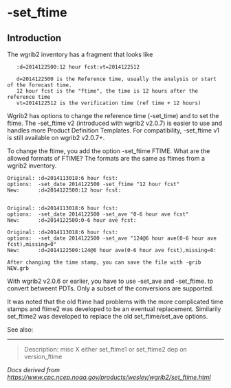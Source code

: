 # -set_ftime

## Introduction

The wgrib2 inventory has a fragment that looks like

```
   :d=2014122500:12 hour fcst:vt=2014122512

   d=2014122500 is the Reference time, usually the analysis or start of the forecast time.
   12 hour fcst is the "ftime", the time is 12 hours after the reference time
   vt=2014122512 is the verification time (ref time + 12 hours)
```

Wgrib2 has options to change the reference time (-set_time) and to set the ftime.
The -set_ftime v2 (introduced with wgrib2 v2.0.7) is easier to use and
handles more Product Definition Templates. For compatibility, -set_ftime v1
is still available on wgrib2 v2.0.7+.

To change the ftime, you add the option -set_ftime FTIME. What are the allowed formats
of FTIME? The formats are the same as ftimes from a wgrib2 inventory.

```
Original: :d=2014113018:6 hour fcst:
options:  -set_date 2014122500 -set_ftime "12 hour fcst"
New:      :d=2014122500:12 hour fcst:


Original: :d=2014113018:6 hour fcst:
options:  -set_date 2014122500 -set_ave "0-6 hour ave fcst"
New:      :d=2014122500:0-6 hour ave fcst:

Original: :d=2014113018:6 hour fcst:
options:  -set_date 2014122500 -set_ave "124@6 hour ave(0-6 hour ave fcst),missing=0"
New:      :d=2014122500:124@6 hour ave(0-6 hour ave fcst),missing=0:

After changing the time stamp, you can save the file with -grib NEW.grb
```

With wgrib2 v2.0.6 or earlier, you have to use -set_ave and -set_ftime.
to convert betweent PDTs. Only
a subset of the conversions are supported.

It was noted that the old ftime had problems with the more complicated time stamps and
ftime2 was developed to be an eventual replacement. Similarily set_ftime2 was developed
to replace the old set_ftime/set_ave options.

See also:

---

> Description: misc X either set_ftime1 or set_ftime2 dep on version_ftime

_Docs derived from <https://www.cpc.ncep.noaa.gov/products/wesley/wgrib2/set_ftime.html>_
